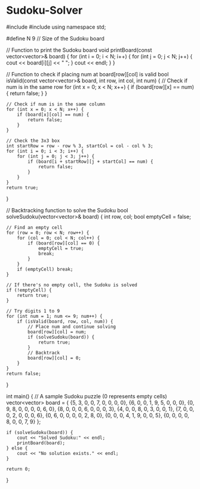 # Sudoku-Solver
#include <iostream>
#include <vector>
using namespace std;

#define N 9  // Size of the Sudoku board

// Function to print the Sudoku board
void printBoard(const vector<vector<int>>& board) {
    for (int i = 0; i < N; i++) {
        for (int j = 0; j < N; j++) {
            cout << board[i][j] << " ";
        }
        cout << endl;
    }
}

// Function to check if placing num at board[row][col] is valid
bool isValid(const vector<vector<int>>& board, int row, int col, int num) {
    // Check if num is in the same row
    for (int x = 0; x < N; x++) {
        if (board[row][x] == num) {
            return false;
        }
    }

    // Check if num is in the same column
    for (int x = 0; x < N; x++) {
        if (board[x][col] == num) {
            return false;
        }
    }

    // Check the 3x3 box
    int startRow = row - row % 3, startCol = col - col % 3;
    for (int i = 0; i < 3; i++) {
        for (int j = 0; j < 3; j++) {
            if (board[i + startRow][j + startCol] == num) {
                return false;
            }
        }
    }
    return true;
}

// Backtracking function to solve the Sudoku
bool solveSudoku(vector<vector<int>>& board) {
    int row, col;
    bool emptyCell = false;

    // Find an empty cell
    for (row = 0; row < N; row++) {
        for (col = 0; col < N; col++) {
            if (board[row][col] == 0) {
                emptyCell = true;
                break;
            }
        }
        if (emptyCell) break;
    }

    // If there's no empty cell, the Sudoku is solved
    if (!emptyCell) {
        return true;
    }

    // Try digits 1 to 9
    for (int num = 1; num <= 9; num++) {
        if (isValid(board, row, col, num)) {
            // Place num and continue solving
            board[row][col] = num;
            if (solveSudoku(board)) {
                return true;
            }
            // Backtrack
            board[row][col] = 0;
        }
    }
    return false;
}

int main() {
    // A sample Sudoku puzzle (0 represents empty cells)
    vector<vector<int>> board = {
        {5, 3, 0, 0, 7, 0, 0, 0, 0},
        {6, 0, 0, 1, 9, 5, 0, 0, 0},
        {0, 9, 8, 0, 0, 0, 0, 6, 0},
        {8, 0, 0, 0, 6, 0, 0, 0, 3},
        {4, 0, 0, 8, 0, 3, 0, 0, 1},
        {7, 0, 0, 0, 2, 0, 0, 0, 6},
        {0, 6, 0, 0, 0, 0, 2, 8, 0},
        {0, 0, 0, 4, 1, 9, 0, 0, 5},
        {0, 0, 0, 0, 8, 0, 0, 7, 9}
    };

    if (solveSudoku(board)) {
        cout << "Solved Sudoku:" << endl;
        printBoard(board);
    } else {
        cout << "No solution exists." << endl;
    }

    return 0;
}
